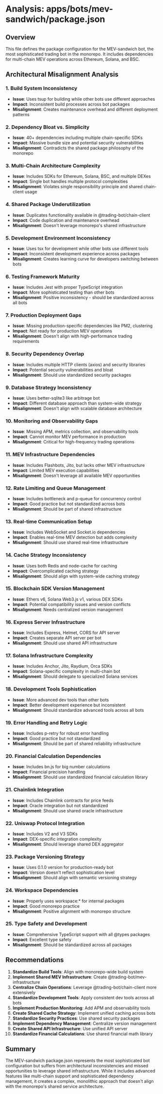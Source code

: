 # Analysis: apps/bots/mev-sandwich/package.json

## Overview
This file defines the package configuration for the MEV-sandwich bot, the most sophisticated trading bot in the monorepo. It includes dependencies for multi-chain MEV operations across Ethereum, Solana, and BSC.

## Architectural Misalignment Analysis

### 1. **Build System Inconsistency**
- **Issue**: Uses tsup for building while other bots use different approaches
- **Impact**: Inconsistent build processes across bot packages
- **Misalignment**: Creates maintenance overhead and different deployment patterns

### 2. **Dependency Bloat vs. Simplicity**
- **Issue**: 40+ dependencies including multiple chain-specific SDKs
- **Impact**: Massive bundle size and potential security vulnerabilities
- **Misalignment**: Contradicts the shared package philosophy of the monorepo

### 3. **Multi-Chain Architecture Complexity**
- **Issue**: Includes SDKs for Ethereum, Solana, BSC, and multiple DEXes
- **Impact**: Single bot handles multiple protocol complexities
- **Misalignment**: Violates single responsibility principle and shared chain-client usage

### 4. **Shared Package Underutilization**
- **Issue**: Duplicates functionality available in @trading-bot/chain-client
- **Impact**: Code duplication and maintenance overhead
- **Misalignment**: Doesn't leverage monorepo's shared infrastructure

### 5. **Development Environment Inconsistency**
- **Issue**: Uses tsx for development while other bots use different tools
- **Impact**: Inconsistent development experience across packages
- **Misalignment**: Creates learning curve for developers switching between bots

### 6. **Testing Framework Maturity**
- **Issue**: Includes Jest with proper TypeScript integration
- **Impact**: More sophisticated testing than other bots
- **Misalignment**: Positive inconsistency - should be standardized across all bots

### 7. **Production Deployment Gaps**
- **Issue**: Missing production-specific dependencies like PM2, clustering
- **Impact**: Not ready for production MEV operations
- **Misalignment**: Doesn't align with high-performance trading requirements

### 8. **Security Dependency Overlap**
- **Issue**: Includes multiple HTTP clients (axios) and security libraries
- **Impact**: Potential security vulnerabilities and bloat
- **Misalignment**: Should use standardized security packages

### 9. **Database Strategy Inconsistency**
- **Issue**: Uses better-sqlite3 like arbitrage bot
- **Impact**: Different database approach than system-wide strategy
- **Misalignment**: Doesn't align with scalable database architecture

### 10. **Monitoring and Observability Gaps**
- **Issue**: Missing APM, metrics collection, and observability tools
- **Impact**: Cannot monitor MEV performance in production
- **Misalignment**: Critical for high-frequency trading operations

### 11. **MEV Infrastructure Dependencies**
- **Issue**: Includes Flashbots, Jito, but lacks other MEV infrastructure
- **Impact**: Limited MEV execution capabilities
- **Misalignment**: Doesn't leverage all available MEV opportunities

### 12. **Rate Limiting and Queue Management**
- **Issue**: Includes bottleneck and p-queue for concurrency control
- **Impact**: Good practice but not standardized across bots
- **Misalignment**: Should be part of shared infrastructure

### 13. **Real-time Communication Setup**
- **Issue**: Includes WebSocket and Socket.io dependencies
- **Impact**: Enables real-time MEV detection but adds complexity
- **Misalignment**: Should use shared real-time infrastructure

### 14. **Cache Strategy Inconsistency**
- **Issue**: Uses both Redis and node-cache for caching
- **Impact**: Overcomplicated caching strategy
- **Misalignment**: Should align with system-wide caching strategy

### 15. **Blockchain SDK Version Management**
- **Issue**: Ethers v6, Solana Web3.js v1, various DEX SDKs
- **Impact**: Potential compatibility issues and version conflicts
- **Misalignment**: Needs centralized version management

### 16. **Express Server Infrastructure**
- **Issue**: Includes Express, Helmet, CORS for API server
- **Impact**: Creates separate API server per bot
- **Misalignment**: Should use shared API infrastructure

### 17. **Solana Infrastructure Complexity**
- **Issue**: Includes Anchor, Jito, Raydium, Orca SDKs
- **Impact**: Solana-specific complexity in multi-chain bot
- **Misalignment**: Should delegate to specialized Solana services

### 18. **Development Tools Sophistication**
- **Issue**: More advanced dev tools than other bots
- **Impact**: Better development experience but inconsistent
- **Misalignment**: Should standardize advanced tools across all bots

### 19. **Error Handling and Retry Logic**
- **Issue**: Includes p-retry for robust error handling
- **Impact**: Good practice but not standardized
- **Misalignment**: Should be part of shared reliability infrastructure

### 20. **Financial Calculation Dependencies**
- **Issue**: Includes bn.js for big number calculations
- **Impact**: Financial precision handling
- **Misalignment**: Should use standardized financial calculation library

### 21. **Chainlink Integration**
- **Issue**: Includes Chainlink contracts for price feeds
- **Impact**: Oracle integration but not standardized
- **Misalignment**: Should use shared oracle infrastructure

### 22. **Uniswap Protocol Integration**
- **Issue**: Includes V2 and V3 SDKs
- **Impact**: DEX-specific integration complexity
- **Misalignment**: Should leverage shared DEX aggregator

### 23. **Package Versioning Strategy**
- **Issue**: Uses 0.1.0 version for production-ready bot
- **Impact**: Version doesn't reflect sophistication level
- **Misalignment**: Should align with semantic versioning strategy

### 24. **Workspace Dependencies**
- **Issue**: Properly uses workspace:* for internal packages
- **Impact**: Good monorepo practice
- **Misalignment**: Positive alignment with monorepo structure

### 25. **Type Safety and Development**
- **Issue**: Comprehensive TypeScript support with all @types packages
- **Impact**: Excellent type safety
- **Misalignment**: Should be standardized across all packages

## Recommendations

1. **Standardize Build Tools**: Align with monorepo-wide build system
2. **Implement Shared MEV Infrastructure**: Create @trading-bot/mev-infrastructure
3. **Centralize Chain Operations**: Leverage @trading-bot/chain-client more extensively
4. **Standardize Development Tools**: Apply consistent dev tools across all bots
5. **Implement Production Monitoring**: Add APM and observability tools
6. **Create Shared Cache Strategy**: Implement unified caching across bots
7. **Standardize Security Practices**: Use shared security packages
8. **Implement Dependency Management**: Centralize version management
9. **Create Shared API Infrastructure**: Use unified API server
10. **Standardize Financial Calculations**: Use shared financial math library

## Summary
The MEV-sandwich package.json represents the most sophisticated bot configuration but suffers from architectural inconsistencies and missed opportunities to leverage shared infrastructure. While it includes advanced features like multi-chain support and sophisticated dependency management, it creates a complex, monolithic approach that doesn't align with the monorepo's shared service architecture.
